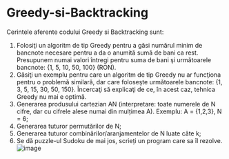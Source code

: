 # Greedy-si-Backtracking
Cerintele aferente codului Greedy si Backtracking sunt:
1. Folosiţi un algoritm de tip Greedy pentru a găsi numărul minim de bancnote necesare pentru a da o anumită sumă de bani ca rest. Presupunem numai valori întregi pentru suma de bani şi următoarele bancnote: {1, 5, 10, 50, 100} (RON).
2. Găsiţi un exemplu pentru care un algoritm de tip Greedy nu ar funcţiona pentru o problemă similară, dar care foloseşte următoarele bancnote: {1, 3, 5, 15, 30, 50, 150}. Încercaţi să explicaţi de ce, în acest caz, tehnica Greedy nu mai e optimă.
3. Generarea produsului cartezian AN (interpretare: toate numerele de N cifre, dar cu cifrele alese numai din mulțimea A). Exemplu: A = {1,2,3}, N = 6;
4. Generarea tuturor permutărilor de N;
5. Generarea tuturor combinărilor/aranjamentelor de N luate câte k;
6. Se dă puzzle-ul Sudoku de mai jos, scrieți un program care sa îl rezolve.
![image](https://user-images.githubusercontent.com/79209661/169688484-c15edb45-0680-4285-8099-57f05d47a8ba.png)
